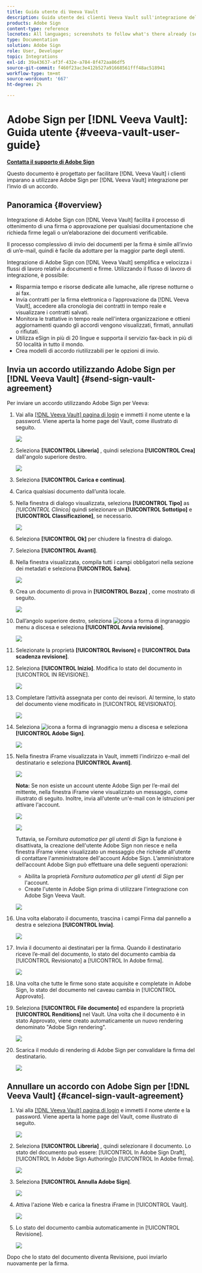 ```yaml
---
title: Guida utente di Veeva Vault
description: Guida utente dei clienti Veeva Vault sull'integrazione dell'Adobe Sign con Veeva
products: Adobe Sign
content-type: reference
locnotes: All languages; screenshots to follow what's there already (seems there is a mix within a given language version of the article)
type: Documentation
solution: Adobe Sign
role: User, Developer
topic: Integrations
exl-id: 39a43637-af3f-432e-a784-8f472aa86df5
source-git-commit: f460f23ac3e412b527a91668561fff48ac518941
workflow-type: tm+mt
source-wordcount: '667'
ht-degree: 2%

---
```


# Adobe Sign per [!DNL Veeva Vault]: Guida utente {#veeva-vault-user-guide}

[**Contatta il supporto di Adobe Sign**](https://adobe.com/go/adobesign-support-center_it)

Questo documento è progettato per facilitare [!DNL Veeva Vault] i clienti imparano a utilizzare Adobe Sign per [!DNL Veeva Vault] integrazione per l’invio di un accordo.

## Panoramica {#overview}

Integrazione di Adobe Sign con [!DNL Veeva Vault] facilita il processo di ottenimento di una firma o approvazione per qualsiasi documentazione che richieda firme legali o un’elaborazione dei documenti verificabile.

Il processo complessivo di invio dei documenti per la firma è simile all’invio di un’e-mail, quindi è facile da adottare per la maggior parte degli utenti.

Integrazione di Adobe Sign con [!DNL Veeva Vault] semplifica e velocizza i flussi di lavoro relativi a documenti e firme. Utilizzando il flusso di lavoro di integrazione, è possibile:

* Risparmia tempo e risorse dedicate alle lumache, alle riprese notturne o ai fax.
* Invia contratti per la firma elettronica o l’approvazione da [!DNL Veeva Vault], accedere alla cronologia dei contratti in tempo reale e visualizzare i contratti salvati.
* Monitora le trattative in tempo reale nell&#39;intera organizzazione e ottieni aggiornamenti quando gli accordi vengono visualizzati, firmati, annullati o rifiutati.
* Utilizza eSign in più di 20 lingue e supporta il servizio fax-back in più di 50 località in tutto il mondo.
* Crea modelli di accordo riutilizzabili per le opzioni di invio.

## Invia un accordo utilizzando Adobe Sign per [!DNL Veeva Vault] {#send-sign-vault-agreement}

Per inviare un accordo utilizzando Adobe Sign per Veeva:

1. Vai alla [[!DNL Veeva Vault] pagina di login](https://login.veevavault.com/) e immetti il nome utente e la password. Viene aperta la home page del Vault, come illustrato di seguito.

   ![](images/vault-home.png)

1. Seleziona **[!UICONTROL Libreria]** , quindi seleziona **[!UICONTROL Crea]** dall&#39;angolo superiore destro.

   ![](images/create-library.png)

1. Seleziona **[!UICONTROL Carica e continua]**.

1. Carica qualsiasi documento dall’unità locale.

1. Nella finestra di dialogo visualizzata, seleziona **[!UICONTROL Tipo]** as *[!UICONTROL Clinico]* quindi selezionare un **[!UICONTROL Sottotipo]** e **[!UICONTROL Classificazione]**, se necessario.

   ![](images/choose-document-type.png)

1. Seleziona **[!UICONTROL Ok]** per chiudere la finestra di dialogo.

1. Seleziona **[!UICONTROL Avanti]**.

1. Nella finestra visualizzata, compila tutti i campi obbligatori nella sezione dei metadati e seleziona **[!UICONTROL Salva]**.

   ![](images/metadata-details.png)

1. Crea un documento di prova in **[!UICONTROL Bozza]** , come mostrato di seguito.

   ![](images/document-draft.png)

1. Dall’angolo superiore destro, seleziona ![icona a forma di ingranaggio](images/icon-gear.png) menu a discesa e seleziona **[!UICONTROL Avvia revisione]**.

   ![](images/start-review.png)

1. Selezionate la proprietà **[!UICONTROL Revisore]** e **[!UICONTROL Data scadenza revisione]**.

1. Seleziona **[!UICONTROL Inizio]**. Modifica lo stato del documento in [!UICONTROL IN REVISIONE].

   ![](images/in-review.png)

1. Completare l’attività assegnata per conto dei revisori. Al termine, lo stato del documento viene modificato in [!UICONTROL REVISIONATO].

   ![](images/reviewed-status.png)

1. Seleziona ![icona a forma di ingranaggio](images/icon-gear.png) menu a discesa e seleziona **[!UICONTROL Adobe Sign]**.

   ![](images/select-adobe-sign.png)

1. Nella finestra iFrame visualizzata in Vault, immetti l’indirizzo e-mail del destinatario e seleziona **[!UICONTROL Avanti]**.

   ![](images/iframe.png)

   **Nota:** Se non esiste un account utente Adobe Sign per l’e-mail del mittente, nella finestra iFrame viene visualizzato un messaggio, come illustrato di seguito. Inoltre, invia all&#39;utente un&#39;e-mail con le istruzioni per attivare l&#39;account.

   ![](images/iFrame-registration-message.png)

   ![](images/iFrame-confirm-email.png)

   Tuttavia, se *Fornitura automatica per gli utenti di Sign* la funzione è disattivata, la creazione dell&#39;utente Adobe Sign non riesce e nella finestra iFrame viene visualizzato un messaggio che richiede all&#39;utente di contattare l&#39;amministratore dell&#39;account Adobe Sign. L’amministratore dell’account Adobe Sign può effettuare una delle seguenti operazioni:

   * Abilita la proprietà *Fornitura automatica per gli utenti di Sign* per l&#39;account.
   * Create l&#39;utente in Adobe Sign prima di utilizzare l&#39;integrazione con Adobe Sign Veeva Vault.

   ![](images/iFrame-contact-administrator.png)

1. Una volta elaborato il documento, trascina i campi Firma dal pannello a destra e seleziona **[!UICONTROL Invia]**.

   ![](images/add-signature-fields.png)

1. Invia il documento ai destinatari per la firma. Quando il destinatario riceve l’e-mail del documento, lo stato del documento cambia da [!UICONTROL Revisionato] a [!UICONTROL In Adobe firma].

   ![](images/in-adobe-signing.png)

1. Una volta che tutte le firme sono state acquisite e completate in Adobe Sign, lo stato del documento nel caveau cambia in [!UICONTROL Approvato].

1. Seleziona **[!UICONTROL File documento]** ed espandere la proprietà **[!UICONTROL Renditions]** nel Vault. Una volta che il documento è in stato Approvato, viene creato automaticamente un nuovo rendering denominato &quot;Adobe Sign rendering&quot;.

   ![](images/document-files.png)

1. Scarica il modulo di rendering di Adobe Sign per convalidare la firma del destinatario.

   ![](images/verify-signature.png)

## Annullare un accordo con Adobe Sign per [!DNL Veeva Vault] {#cancel-sign-vault-agreement}

1. Vai alla [[!DNL Veeva Vault] pagina di login](https://login.veevavault.com/) e immetti il nome utente e la password. Viene aperta la home page del Vault, come illustrato di seguito.

   ![](images/vault-home.png)

1. Seleziona **[!UICONTROL Libreria]** , quindi selezionare il documento. Lo stato del documento può essere: [!UICONTROL In Adobe Sign Draft], [!UICONTROL In Adobe Sign Authoring]o [!UICONTROL In Adobe firma].

   ![](images/document-adobe-sign-authoring.png)

1. Seleziona **[!UICONTROL Annulla Adobe Sign]**.

   ![](images/cancel-document.png)

1. Attiva l&#39;azione Web e carica la finestra iFrame in [!UICONTROL Vault].

   ![](images/cancelled-document.png)

1. Lo stato del documento cambia automaticamente in [!UICONTROL Revisione].

   ![](images/cancel-reviewed.png)

Dopo che lo stato del documento diventa Revisione, puoi inviarlo nuovamente per la firma.
